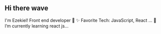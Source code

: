 ## Hi there wave
I'm Ezekiel!  Front end developer :man:
:sparkles: Favorite Tech: JavaScript, React ...
:notebook: I’m currently learning react js...
<!--
**ezekielnizamani/ezekielnizamani** is a ✨ _special_ ✨ repository because its `README.md` (this file) appears on your GitHub profile.

